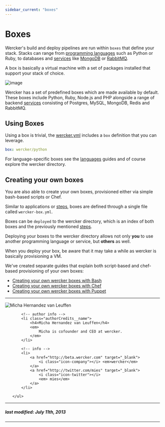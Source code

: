 ```yaml
---
sidebar_current: "boxes"
---
```


# Boxes

Wercker's build and deploy pipelines are run within `boxes` that define your stack.
Stacks can range from [programming languages](/articles/languages) such
as Python or Ruby, to databases and [services](/articles/services) like
[MongoDB](http://mongodb.org) or [RabbitMQ](http://www.rabbitmq.com/).

A box is basically a virtual machine with a set of packages installed that support your stack of choice.

![image](http://f.cl.ly/items/0x2f0q301u3q2J353t32/wercker_pipeline_box.png)

Wercker has a set of predefined boxes which are made available by
default.
These boxes include Python, Ruby, Node.js and PHP alongside a range of backend [services](/articles/services) consisting of Postgres, MySQL, MongoDB, Redis and RabbitMQ.

## Using Boxes

Using a box is trivial, the [wercker.yml](/articles/werckeryml) includes a `box` definition that you can leverage.

``` yaml
box: wercker/python
```

For language-specific boxes see the [languages](/articles/languages)
guides and of course explore the wercker directory.

## Creating your own boxes

You are also able to create your own boxes, provisioned either via simple bash-based scripts or Chef.

Similar to applications or [steps](/articles/steps/), boxes are defined through a single file called `wercker-box.yml`.

Boxes can be `deployed` to the wercker
directory, which is an index of both boxes and the previously mentioned
[steps](/articles/steps/).

Deploying your boxes to the wercker directory allows not only **you** to use
another programming language or service, but **others** as well.

When you deploy your box, be aware that it may take a while as wercker
is basically provisioning a VM.

We've created separate guides that explain both script-based and chef-based provisioning of your own boxes:

* [Creating your own wercker boxes with Bash](/articles/boxes/bash.html)
* [Creating your own wercker boxes with Chef](/articles/boxes/chef.html)
* [Creating your own wercker boxes with Puppet](/articles/boxes/puppet.html)

<!--You can explore the wercker directory for boxes [here](http://app.wercker.com/explore). -->

-------

<div class="authorCredits">
    <span class="profile-picture">
        <img src="https://secure.gravatar.com/avatar/d4b19718f9748779d7cf18c6303dc17f?d=identicon&s=192" alt="Micha Hernandez van Leuffen"/>
    </span>
    <ul class="authorCredits">

        <!-- author info -->
        <li class="authorCredits__name">
            <h4>Micha Hernandez van Leuffen</h4>
            <em>
                Micha is cofounder and CEO at wercker.
            </em>
        </li>

        <!-- info -->
        <li>
            <a href="http://beta.wercker.com" target="_blank">
                <i class="icon-company"></i> <em>wercker</em>
            </a>
            <a href="http://twitter.com/mies" target="_blank">
                <i class="icon-twitter"></i>
                <em> mies</em>
            </a>
        </li>

    </ul>
</div>

-------
##### last modified: July 11th, 2013
-------
